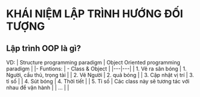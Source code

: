 # KHÁI NIỆM LẬP TRÌNH HƯỚNG ĐỐI TƯỢNG 


## Lập trình OOP là gì?

VD: 
| Structure programming paradigm  | Object Oriented programming paradigm |
|- Funtions:                      | - Class & Object                     |
|---|---|
| 1. Vẽ ra sân bóng               |   1. Người, cầu thủ, trọng tài  |
| 2. Vẽ Người                     |   2. quả bóng |
| 3. Cập nhật vị trí              |   3. tỉ số | 
| 4. Sút bóng                     |   4. Thời tiết | 
| 5. Tỉ số                        |   Các class này sẽ tương tác với nhau để vận hành |
| ...                             |  |